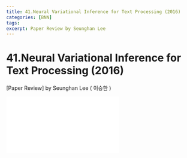 ```yaml
---
title: 41.Neural Variational Inference for Text Processing (2016)
categories: [BNN]
tags: 
excerpt: Paper Review by Seunghan Lee
---
```


41.Neural Variational Inference for Text Processing (2016)
==========================================================

[Paper Review] by Seunghan Lee ( 이승한 )

<embed src="/assets/pdf/BNN/review/[review]41.Neural Variational Inference for Text Processing (2016).pdf#toolbar=0&navpanes=0&scrollbar=0" type="application/pdf" />